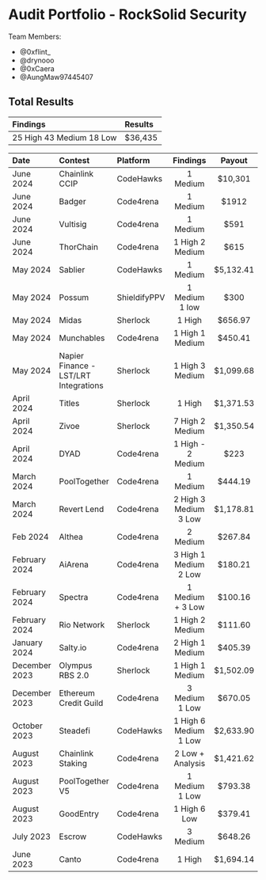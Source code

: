 # Audit Portfolio - RockSolid Security

Team Members:
- @0xflint_
- @drynooo
- @0xCaera
- @AungMaw97445407



## Total Results


| Findings             | Results    | 
|:-------------------|:-------------|
| 25 High 43 Medium 18 Low  | $36,435 |

| Date             | Contest                                                                       | Platform                                                                                 | Findings | Payout |
|:-------------------|:------------------------------------------------------------------------------|:--------------------------------------------------------------------------------------------|:-------:|:-------:|
|June 2024 | Chainlink CCIP | CodeHawks | 1 Medium |$10,301 |
|June 2024 | Badger | Code4rena | 1 Medium |$1912 |
|June 2024 | Vultisig | Code4rena | 1 Medium |$591 |
|June 2024 | ThorChain | Code4rena | 1 High 2 Medium |$615 |
|May 2024  | Sablier | CodeHawks |1 Medium |$5,132.41 |
|May 2024  | Possum | ShieldifyPPV | 1 Medium 1 low | $300|
|May 2024 | Midas | Sherlock | 1 High |$656.97 |
|May 2024  | Munchables | Code4rena | 1 High 1 Medium |$450.41 |
|May 2024  | Napier Finance - LST/LRT Integrations | Sherlock | 1 High 3 Medium |$1,099.68 |
|April 2024  | Titles | Sherlock | 1 High |$1,371.53 |
|April 2024  | Zivoe | Sherlock | 7 High 2 Medium |$1,350.54 |
| April 2024 | DYAD | Code4rena | 1 High - 2 Medium | $223 |
|March 2024  | PoolTogether | Code4rena | 1 Medium |$444.19 |
|March 2024  | Revert Lend | Code4rena | 2 High 3 Medium 3 Low  |$1,178.81 |
|Feb 2024  | Althea | Code4rena | 2 Medium  | $267.84|
|February 2024  | AiArena | Code4rena | 3 High 1 Medium 2 Low | $180.21 |
|February 2024  | Spectra | Code4rena | 1 Medium + 3 Low | $100.16 |
|February 2024  | Rio Network | Sherlock | 1 High 2 Medium |$111.60 |
| January 2024 | Salty.io | Code4rena | 2 High 1 Medium | $405.39 |
|December 2023  | Olympus RBS 2.0 | Sherlock | 1 High 1 Medium | $1,502.09 |
|December 2023  | Ethereum Credit Guild | Code4rena | 3 Medium 1 Low | $670.05 |
|October 2023  | Steadefi | CodeHawks | 1 High 6 Medium 1 Low | $2,633.90 |
|August 2023  | Chainlink Staking | Code4rena | 2 Low + Analysis  | $1,421.62|
|August 2023  | PoolTogether V5 | Code4rena | 1 Medium 1 Low | $793.38|
|August 2023  | GoodEntry| Code4rena | 1 High 6 Low | $379.41|
|July 2023  | Escrow | CodeHawks | 3 Medium  | $648.26|
|June 2023 | Canto   | Code4rena | 1 High  | $1,694.14|


             







                     
